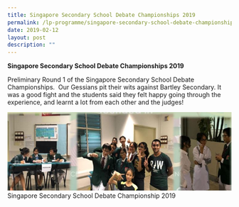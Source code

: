 ```yaml
---
title: Singapore Secondary School Debate Championships 2019
permalink: /lp-programme/singapore-secondary-school-debate-championships-2019/
date: 2019-02-12
layout: post
description: ""
---
```

**Singapore Secondary School Debate Championships 2019**

Preliminary Round 1 of the Singapore Secondary School Debate Championships.  Our Gessians pit their wits against Bartley Secondary. It was a good fight and the students said they felt happy going through the experience, and learnt a lot from each other and the judges!

![Singapore Secondary School Debate Championship 2019](/images/Singapore-Secondary-School-Debate-Championship-2019.jpeg) Singapore Secondary School Debate Championship 2019

